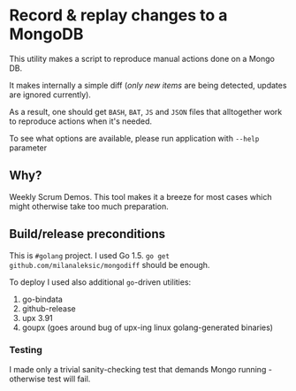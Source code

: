 # Record & replay changes to a MongoDB

This utility makes a script to reproduce manual actions done on a Mongo DB.

It makes internally a simple diff (*only new items* are being detected, updates are ignored currently).

As a result, one should get `BASH`, `BAT`, `JS` and `JSON` files that alltogether work to reproduce actions when it's needed.
 
To see what options are available, please run application with `--help` parameter

## Why?

Weekly Scrum Demos. This tool makes it a breeze for most cases which might otherwise take too much preparation.


## Build/release preconditions

This is `#golang` project. I used Go 1.5. `go get github.com/milanaleksic/mongodiff` should be enough.

To deploy I used also additional `go`-driven utilities:

1. go-bindata
2. github-release
3. upx 3.91
4. goupx (goes around bug of upx-ing linux golang-generated binaries)

### Testing

I made only a trivial sanity-checking test that demands Mongo running - otherwise test will fail.
